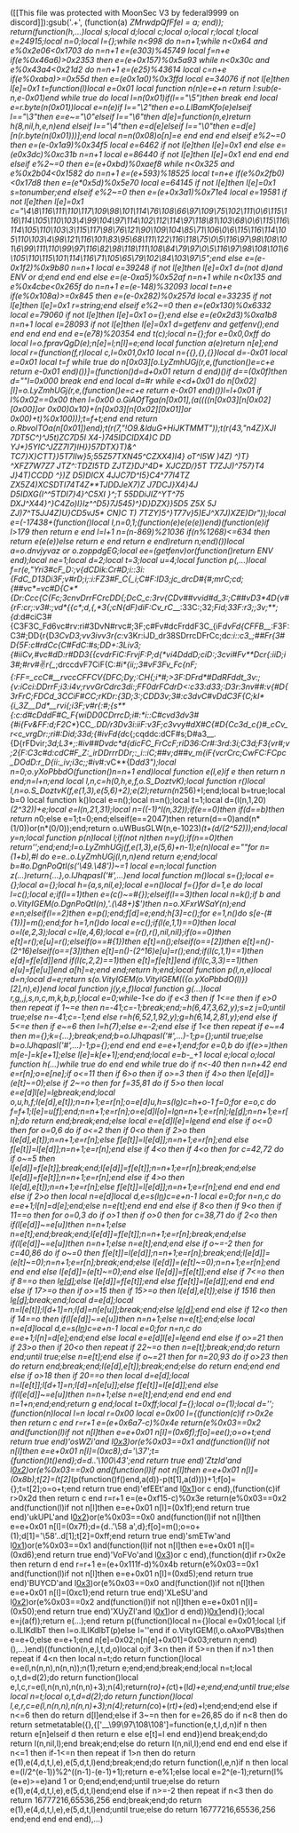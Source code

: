 ([[This file was protected with MoonSec V3 by federal9999 on discord]]):gsub('.+', (function(a) _ZMrwdpQfFfeI = a; end)); return(function(h,...)local s;local d;local c;local o;local r;local t;local e=24915;local n=0;local l={};while n<998 do n=n+1;while n<0x64 and e%0x2e06<0x1703 do n=n+1 e=(e*303)%45749 local f=n+e if(e%0x46a6)>0x2353 then e=(e+0x157)%0x5a93 while n<0x30c and e%0x43a4<0x21d2 do n=n+1 e=(e*25)%43614 local c=n+e if(e%0xaba)>=0x55d then e=(e*0x1a0)%0x3ffd local e=34076 if not l[e]then l[e]=0x1 t=function(l)local e=0x01 local function n(n)e=e+n return l:sub(e-n,e-0x01)end while true do local l=n(0x01)if(l=="\5")then break end local e=r.byte(n(0x01))local e=n(e)if l=="\2"then e=o.LlBamKfo(e)elseif l=="\3"then e=e~="\0"elseif l=="\6"then d[e]=function(n,e)return h(8,nil,h,e,n)end elseif l=="\4"then e=d[e]elseif l=="\0"then e=d[e][n(r.byte(n(0x01)))];end local n=n(0x08)o[n]=e end end end elseif e%2~=0 then e=(e-0x1a9)%0x34f5 local e=6462 if not l[e]then l[e]=0x1 end else e=(e*0x3dc)%0xc31b n=n+1 local e=86440 if not l[e]then l[e]=0x1 end end end elseif e%2~=0 then e=(e+0xbd)%0xaef8 while n<0x325 and e%0x2b04<0x1582 do n=n+1 e=(e+593)%18525 local t=n+e if(e%0x2fb0)<0x17d8 then e=(e*0x5d)%0x5e70 local e=64145 if not l[e]then l[e]=0x1 s=tonumber;end elseif e%2~=0 then e=(e+0x3a1)%0x71e4 local e=19581 if not l[e]then l[e]=0x1 c="\4\8\116\111\110\117\109\98\101\114\76\108\66\97\109\75\102\111\0\6\115\116\114\105\110\103\4\99\104\97\114\102\112\114\97\118\81\103\68\0\6\115\116\114\105\110\103\3\115\117\98\76\121\90\109\104\85\71\106\0\6\115\116\114\105\110\103\4\98\121\116\101\83\95\68\111\122\116\118\75\0\5\116\97\98\108\101\6\99\111\110\99\97\116\82\98\118\111\108\84\79\97\0\5\116\97\98\108\101\6\105\110\115\101\114\116\71\105\65\79\102\84\103\97\5";end else e=(e-0x1f2)%0x9b80 n=n+1 local e=39248 if not l[e]then l[e]=0x1 d=(not d)and _ENV or d;end end end else e=(e-0xa5)%0x52af n=n+1 while n<0x135 and e%0x4cbe<0x265f do n=n+1 e=(e-148)%32093 local t=n+e if(e%0x108a)>=0x845 then e=(e-0x282)%0x257d local e=33235 if not l[e]then l[e]=0x1 r=string;end elseif e%2~=0 then e=(e*0x130)%0x6332 local e=79060 if not l[e]then l[e]=0x1 o={};end else e=(e*0x2d3)%0xa1b8 n=n+1 local e=28093 if not l[e]then l[e]=0x1 d=getfenv and getfenv();end end end end end e=(e*78)%20354 end t(c);local n={};for e=0x0,0xff do local l=o.fpravQgD(e);n[e]=l;n[l]=e;end local function a(e)return n[e];end local r=(function(f,r)local c,l=0x01,0x10 local n={{},{},{}}local d=-0x01 local e=0x01 local t=f while true do n[0x03][o.LyZmhUGj(r,e,(function()e=c+e return e-0x01 end)())]=(function()d=d+0x01 return d end)()if d==(0x0f)then d=""l=0x000 break end end local d=#r while e<d+0x01 do n[0x02][l]=o.LyZmhUGj(r,e,(function()e=c+e return e-0x01 end)())l=l+0x01 if l%0x02==0x00 then l=0x00 o.GiAOfTga(n[0x01],(a((((n[0x03][n[0x02][0x00]]or 0x00)*0x10)+(n[0x03][n[0x02][0x01]]or 0x00)+t)%0x100)));t=f+t;end end return o.RbvolTOa(n[0x01])end);t(r(7,"!O9.&lduG+HiJKTMMT"));t(r(43,"n4Z}XJI 7DT5C^*)^J5t)ZC7D5I X4-)745IDCIDX4*)C DD YJ*}5YIC^JZZ7I7}lH}*}57DTX*}T)&^ TC7}X}CTT}*}5T7IIw}5;55Z5*7TXN45^C*ZXX4)I4} oT^I5W *)4Z*) ^)T} ^XFZ7W7*Z7 JTZ^:TDZI5TD ZJTZ}DJ^4D* XJCZD/}5T T7ZJJ)*^757}T4 J}4T)*CCDD ^})Z *D5)D*ICX 4J*JC7D^I5}C4^77I4TZ ZX5Z4)XCSDTI74T4Z**TJDDJeX7)Z *J7DCJ*}X4}*4J D5IDXG(I^^5TD*I7}*4}^C5XI }*^;T *55DDiJIZ^YT^75 DXJ^X44}^}C4Zo)I}Iz^^D5}7*J545*)^}D}DZX}}5D5 Z5X 5J ZJ)7^*T5J*J4Z)U}CD5vJ5* CN)*C T) 7*TZY)5^}T77v}5)*EJ^X7*J)XZE)Dr"));local e=(-17438+(function()local l,n=0,1;(function(e)e(e(e))end)(function(e)if l>179 then return e end l=l+1 n=(n-869)%21036 if(n%1268)<=634 then return e(e(e))else return e end return e end)return n;end)())local a=o.dnvjyvaz or o.zoppdgEG;local ee=(getfenv)or(function()return _ENV end);local ne=1;local d=2;local t=3;local u=4;local function p(_,...)local f=r(e,"Yri3#*cF_D:;v{dCDik:_Cr#D;i::3i_:{FdC_D*13Di3F;v#rD;i;:*i:FZ3#F_C{_i*;C#F:ID3;jc_drcD#{#;mrC;cd_;{##vc*=vc#D{C**{Dr:Ccc{C{Fc;3c*nvDrr*FCrcDD{;DcC_c:3rv{CDv##_vv*id#*_d_3:;C##vD3*4D_{v#_{rF:cr;:v3#:;vd*{{c*;d,{,*3{;cN{dF)diF:Cv_rC___:33C:;32;*_Fid;33F:r3_;;3v;**;{d*:d#ciC3#{C3F3C_Fd6vc#rv:ri#3DvN#rvc#;3F;c#Fv#dcFrddF3C_{iF*dvFd{CFFB__*:F3F:C3#;DD{r{D*3CvD3;vv3ivv3r{c*:v3Kr:iJD_dr38SDrrcDFrCc;d*c:i::c3_;##*_F*r{3#D{5*F:c#rdCc{C#FdC:#_s;DD+:3Liv3_;{#iiCv,#*vc#dD:r#DD*3{{cvdrFiC:FrvjF:P;_d{*_vi4DddD;ciD:;3cvi#Fv_**Dcr{:iiD;i3#;_#rv_#:v:*r{_*;drccdvF7CiF{C:_#i*{ii;;*3#vF3Fv_Fc{nF;{:FF=_ccC#__rvccCFFCV{DFC*;Dy;:CH{;i*#;>3F:DFrd*#DdRFddt_3v:*;{v:iC*_ci:DDrrF;i3:i4v;*rvvGrCdrc3di*:;FF0drFCdrD<:c33:d33;_:D3r:_3nv##:v{#D{3*rFrC;FDCd_3*CCiF#CC_;rKDr:{3D;*3:;CDD3v;3#*:c3dvC#vDdC3F{C;_kI*{i_3Z__Dd*__rvi{;i3F;v#r{:#;{s**{:c:d#cDddF#C_F{wiDD0CDrrcD;i#:*i::C#cvd3dv3#_{#*i{F*v&FF:d;F2C*_}CC_*.DD/r3Dv3i:iiF:v3F;c3vvy#*dX#C{#*D{Cc3d_c{)#_cCv_r<c_vrgD*r:;ri#:Did;33d;{#ivF*d{d*c{;cqddc:dCF#s;D#a3__.{D{rFDvir;_3d;L3*;:#iv##Dvdc*d_*{dicFC_FrCcF;riD36:_Cr#:3rd:3i_;C3d;F3{vr#;v;*2{*F:C3c#d:cdC#F_Z:_irDDrrrDDr;:_i*::iC;##v;d##v_*m{i*F{vcrCrc;CwF*C:FCpc_DOdD:r_D{ii:_iv;i3c;;#iv*#:vC**{D*dd3");local n=0;o.yXoPbbdO(function()n=n+1 end)local function e(l,e)if e then return n end;n=l+n;end local l,n,c=h(0,h,e,f,o.S_DoztvK);local function r()local l,n=o.S_DoztvK(f,e(1,3),e(5,6)+2);e(2);return(n*256)+l;end;local b=true;local b=0 local function k()local e=n();local n=n();local t=1;local d=(l(n,1,20)*(2^32))+e;local e=l(n,21,31);local n=((-1)^l(n,32));if(e==0)then if(d==b)then return n*0;else e=1;t=0;end;elseif(e==2047)then return(d==0)and(n*(1/0))or(n*(0/0));end;return o.uWBusGLW(n,e-1023)*(t+(d/(2^52)));end;local y=n;local function p(n)local l;if(not n)then n=y();if(n==0)then return'';end;end;l=o.LyZmhUGj(f,e(1,3),e(5,6)+n-1);e(n)local e=""for n=(1+b),#l do e=e..o.LyZmhUGj(l,n,n)end return e;end;local b=#o.DgnPoQtI(s('\49.\48'))~=1 local e=n;local function z(...)return{...},o.lJhqpasI('#',...)end local function m()local s={};local e={};local a={};local h={a,s,nil,e};local e=n()local f={}for d=1,e do local l=c();local e;if(l==1)then e=(c()~=#{});elseif(l==3)then local n=k();if b and o.VityIGEM(o.DgnPoQtI(n),'.(\48+)$')then n=o.XFxrWSaY(n);end e=n;elseif(l==2)then e=p();end;f[d]=e;end;h[3]=c();for e=1,n()do s[e-(#{1})]=m();end;for h=1,n()do local e=c();if(l(e,1,1)==0)then local o=l(e,2,3);local c=l(e,4,6);local e={r(),r(),nil,nil};if(o==0)then e[t]=r();e[u]=r();elseif(o==#{1})then e[t]=n();elseif(o==_[2])then e[t]=n()-(2^16)elseif(o==_[3])then e[t]=n()-(2^16)e[u]=r();end;if(l(c,1,1)==1)then e[d]=f[e[d]]end if(l(c,2,2)==1)then e[t]=f[e[t]]end if(l(c,3,3)==1)then e[u]=f[e[u]]end a[h]=e;end end;return h;end;local function p(l,n,e)local d=n;local d=e;return s(o.VityIGEM(o.VityIGEM(({o.yXoPbbdO(l)})[2],n),e))end local function j(y,e,f)local function g(...)local r,g,_,j,s,n,c,m,k,b,p,l;local e=0;while-1<e do if e<3 then if 1<=e then if e>0 then repeat if 1~=e then n=-41;c=-1;break;end;_=h(6,47,3,62,y);s=z j=0;until true;else n=-41;c=-1;end else r=h(6,52,1,92,y);g=h(6,14,2,81,y);end else if 5<=e then if e~=6 then l=h(7);else e=-2;end else if 1<e then repeat if e~=4 then m={};k={...};break;end;b=o.lJhqpasI('#',...)-1;p={};until true;else b=o.lJhqpasI('#',...)-1;p={};end end end e=e+1;end;for e=0,b do if(e>=_)then m[e-_]=k[e+1];else l[e]=k[e+1];end;end;local e=b-_+1 local e;local o;local function h(...)while true do end end while true do if n<-40 then n=n+42 end e=r[n];o=e[ne];if o<=11 then if 6>o then if o>=3 then if 4>o then l[e[d]]=(e[t]~=0);else if 2~=o then for f=35,81 do if 5>o then local e=e[d]l[e]=l[e](a(l,e+1,c))break;end;local o,u,h,f;l(e[d],e[t]);n=n+1;e=r[n];o=e[d]u,h=s(l[o](a(l,o+1,e[t])))c=h+o-1 f=0;for e=o,c do f=f+1;l[e]=u[f];end;n=n+1;e=r[n];o=e[d]l[o]=l[o](a(l,o+1,c))n=n+1;e=r[n];l[e[d]]();n=n+1;e=r[n];do return end;break;end;else local e=e[d]l[e]=l[e](a(l,e+1,c))end end else if o<=0 then for o=0,6 do if o<=2 then if 0<o then if 2>o then l(e[d],e[t]);n=n+1;e=r[n];else f[e[t]]=l[e[d]];n=n+1;e=r[n];end else f[e[t]]=l[e[d]];n=n+1;e=r[n];end else if 4<o then if 4<o then for c=42,72 do if o~=5 then l[e[d]]=f[e[t]];break;end;l[e[d]]=f[e[t]];n=n+1;e=r[n];break;end;else l[e[d]]=f[e[t]];n=n+1;e=r[n];end else if 4>o then l(e[d],e[t]);n=n+1;e=r[n];else f[e[t]]=l[e[d]];n=n+1;e=r[n];end end end end else if 2>o then local n=e[d]local d,e=s(l[n](a(l,n+1,e[t])))c=e+n-1 local e=0;for n=n,c do e=e+1;l[n]=d[e];end;else n=e[t];end end end else if 8<o then if 9<o then if 11==o then for o=0,3 do if o>1 then if o>0 then for c=38,71 do if 2<o then if(l[e[d]]~=e[u])then n=n+1;else n=e[t];end;break;end;l[e[d]]=f[e[t]];n=n+1;e=r[n];break;end;else if(l[e[d]]~=e[u])then n=n+1;else n=e[t];end;end else if o~=-2 then for c=40,86 do if o~=0 then f[e[t]]=l[e[d]];n=n+1;e=r[n];break;end;l[e[d]]=(e[t]~=0);n=n+1;e=r[n];break;end;else l[e[d]]=(e[t]~=0);n=n+1;e=r[n];end end end else l[e[d]]=(e[t]~=0);end else l[e[d]]=f[e[t]];end else if 7<=o then if 8==o then l[e[d]]();else l[e[d]]=f[e[t]];end else f[e[t]]=l[e[d]];end end end else if 17>=o then if o>=15 then if 15>=o then l(e[d],e[t]);else if 15<o then for n=48,59 do if o>16 then l[e[d]]();break;end;local d=e[d];local n=l[e[t]];l[d+1]=n;l[d]=n[e[u]];break;end;else l[e[d]]();end end else if 12<o then if 14==o then if(l[e[d]]~=e[u])then n=n+1;else n=e[t];end;else local n=e[d]local d,e=s(l[n](a(l,n+1,e[t])))c=e+n-1 local e=0;for n=n,c do e=e+1;l[n]=d[e];end;end else local e=e[d]l[e]=l[e](a(l,e+1,c))end end else if o>=21 then if 23>o then if 20<o then repeat if 22~=o then n=e[t];break;end;do return end;until true;else n=e[t];end else if o~=21 then for n=20,93 do if o>23 then do return end;break;end;l(e[d],e[t]);break;end;else do return end;end end else if o>18 then if 20==o then local d=e[d];local n=l[e[t]];l[d+1]=n;l[d]=n[e[u]];else f[e[t]]=l[e[d]];end else if(l[e[d]]~=e[u])then n=n+1;else n=e[t];end;end end end end n=1+n;end;end;return g end;local t=0xff;local f={};local o=(1);local d='';(function(n)local l=n local r=0x00 local e=0x00 l={(function(c)if r>0x2e then return c end r=r+1 e=(e+0x6a7-c)%0x4e return(e%0x03==0x2 and(function(l)if not n[l]then e=e+0x01 n[l]=(0x6f);f[o]=ee();o=o+t;end return true end)'osWZi'and l[0x3](0x238+c))or(e%0x03==0x1 and(function(l)if not n[l]then e=e+0x01 n[l]=(0xc8);d='\37';t={function()t()end};d=d..'\100\43';end return true end)'ZtzId'and l[0x2](c+0x3aa))or(e%0x03==0x0 and(function(l)if not n[l]then e=e+0x01 n[l]=(0x8b);t[2]=(t[2]*(p(function()f()end,a(d))-p(t[1],a(d))))+1;f[o]={};t=t[2];o=o+t;end return true end)'efEEt'and l[0x1](c+0x198))or c end),(function(c)if r>0x2d then return c end r=r+1 e=(e+0xf15-c)%0x3e return(e%0x03==0x2 and(function(l)if not n[l]then e=e+0x01 n[l]=(0x1f);end return true end)'ukUPL'and l[0x2](0x334+c))or(e%0x03==0x0 and(function(l)if not n[l]then e=e+0x01 n[l]=(0x7f);d={d..'\58 a',d};f[o]=m();o=o+(1);d[1]='\58'..d[1];t[2]=0xff;end return true end)'smETw'and l[0x1](c+0x309))or(e%0x03==0x1 and(function(l)if not n[l]then e=e+0x01 n[l]=(0xd6);end return true end)'VoFVo'and l[0x3](c+0x119))or c end),(function(d)if r>0x2e then return d end r=r+1 e=(e+0x111f-d)%0x4b return(e%0x03==0x1 and(function(l)if not n[l]then e=e+0x01 n[l]=(0xd5);end return true end)'BUYCD'and l[0x3](0x1a6+d))or(e%0x03==0x0 and(function(l)if not n[l]then e=e+0x01 n[l]=(0xc1);end return true end)'XLeSU'and l[0x2](d+0x2a2))or(e%0x03==0x2 and(function(l)if not n[l]then e=e+0x01 n[l]=(0x50);end return true end)'XUyZl'and l[0x1](d+0x3c3))or d end)}l[0x1](0x703)end){};local e=j(a(f));return e(...);end return p((function()local n={}local e=0x01;local l;if o.ILIKdlbT then l=o.ILIKdlbT(p)else l=''end if o.VityIGEM(l,o.oAxoPVBs)then e=e+0;else e=e+1;end n[e]=0x02;n[n[e]+0x01]=0x03;return n;end)(),...)end)((function(n,e,l,t,d,o)local o;if 3<n then if 5>=n then if n>1 then repeat if 4<n then local n=t;do return function()local e=e(l,n(n,n),n(n,n));n(1);return e;end;end;break;end;local n=t;local o,t,d=d(2);do return function()local e,l,c,r=e(l,n(n,n),n(n,n)+3);n(4);return(r*o)+(c*t)+(l*d)+e;end;end;until true;else local n=t;local o,t,d=d(2);do return function()local l,e,r,c=e(l,n(n,n),n(n,n)+3);n(4);return(c*o)+(r*t)+(e*d)+l;end;end;end else if n<=6 then do return d[l]end;else if 3~=n then for e=26,85 do if n<8 then do return setmetatable({},{['__\99\97\108\108']=function(e,t,l,d,n)if n then return e[n]elseif d then return e else e[t]=l end end})end break;end;do return l(n,nil,l);end break;end;else do return l(n,nil,l);end end end end else if n<=1 then if-1<=n then repeat if 1>n then do return e(1),e(4,d,t,l,e),e(5,d,t,l)end;break;end;do return function(l,e,n)if n then local e=(l/2^(e-1))%2^((n-1)-(e-1)+1);return e-e%1;else local e=2^(e-1);return(l%(e+e)>=e)and 1 or 0;end;end;end;until true;else do return e(1),e(4,d,t,l,e),e(5,d,t,l)end;end else if n>=-2 then repeat if n<3 then do return 16777216,65536,256 end;break;end;do return e(1),e(4,d,t,l,e),e(5,d,t,l)end;until true;else do return 16777216,65536,256 end;end end end end),...)
